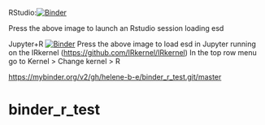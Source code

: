 
RStudio:[![Binder](https://mybinder.org/badge.svg)](https://mybinder.org/v2/gh/helene-b-e/binder_r_test.git/master?urlpath=rstudio)

Press the above image to launch an Rstudio session loading esd



Jupyter+R [![Binder](https://mybinder.org/badge.svg)](https://mybinder.org/v2/gh/helene-b-e/binder_r_test.git/master?filepath=ESD_binder_test.ipynb)
Press the above image to load esd in Jupyter running on the IRkernel (https://github.com/IRkernel/IRkernel) 
In the top row menu go to Kernel > Change kernel > R


https://mybinder.org/v2/gh/helene-b-e/binder_r_test.git/master

# binder_r_test



